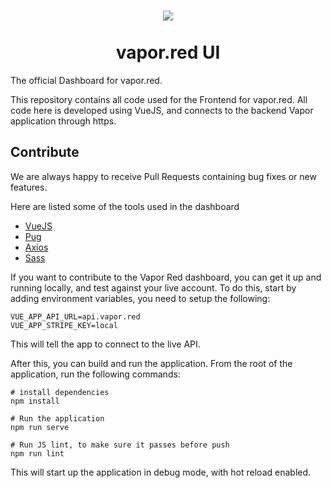 <h1 align="center">
  <img src="https://user-images.githubusercontent.com/2535140/62013544-6b995d80-b194-11e9-9217-48df60681fdb.png" />
  <br /><br />
  vapor.red UI
</h1>

The official Dashboard for vapor.red.

This repository contains all code used for the Frontend for vapor.red. All code here is developed using VueJS, and connects to the backend Vapor application through https.

## Contribute

We are always happy to receive Pull Requests containing bug fixes or new features.

Here are listed some of the tools used in the dashboard

* [VueJS](https://vuejs.org/)
* [Pug](https://pugjs.org)
* [Axios](https://github.com/axios/axios)
* [Sass](https://sass-lang.com/)

If you want to contribute to the Vapor Red dashboard, you can get it up and running locally, and test against your live account. To do this, start by adding environment variables, you need to setup the following:

```
VUE_APP_API_URL=api.vapor.red
VUE_APP_STRIPE_KEY=local
```

This will tell the app to connect to the live API.

After this, you can build and run the application. From the root of the application, run the following commands:

```
# install dependencies
npm install

# Run the application
npm run serve

# Run JS lint, to make sure it passes before push
npm run lint
```

This will start up the application in debug mode, with hot reload enabled.

